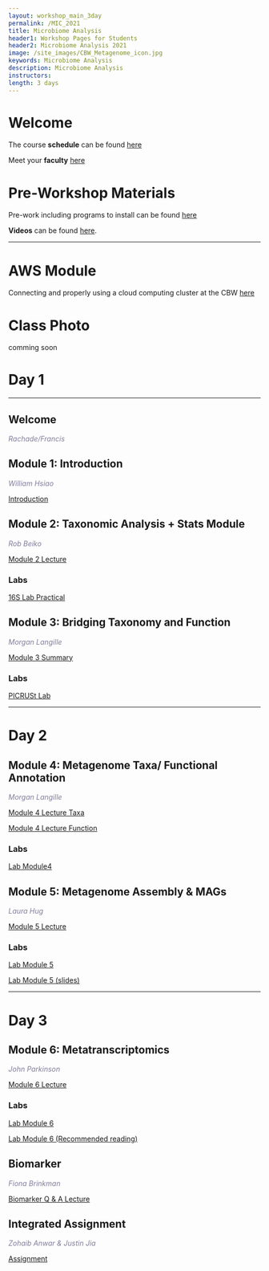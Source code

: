 ```yaml
---
layout: workshop_main_3day
permalink: /MIC_2021
title: Microbiome Analysis
header1: Workshop Pages for Students
header2: Microbiome Analysis 2021
image: /site_images/CBW_Metagenome_icon.jpg
keywords: Microbiome Analysis
description: Microbiome Analysis
instructors:
length: 3 days
---
```


# Welcome <a id="welcome"></a>

The course **schedule** can be found [here](https://bioinformaticsdotca.github.io/MIC_2021_schedule)

Meet your **faculty** [here](https://drive.google.com/file/d/1DzG9Vr980R2g82RJUClMrIkaVZaOFZ1s/view?usp=sharing)

# Pre-Workshop Materials <a id="preworkshop"></a>

Pre-work including programs to install can be found [here](https://forms.gle/oC9FRKBG4eqkgwhZ9)

**Videos** can be found [here](https://bioinformaticsdotca.github.io/MIC_2021_prework).

***

# AWS Module <a id="preworkshop"></a>

Connecting and properly using a cloud computing cluster at the CBW [here](https://bioinformaticsdotca.github.io/AWS_v2_2021)

# Class Photo

comming soon

# Day 1 <a id="day1"></a>

***

## Welcome

*<font color="#827e9c"> Rachade/Francis</font>*

## Module 1: Introduction

*<font color="#827e9c">William Hsiao</font>* 

[Introduction](https://drive.google.com/file/d/1r1lFaED1KbV516jNx_TzouWnX1W8XMnx/view?usp=sharing)

## Module 2: Taxonomic Analysis + Stats Module

*<font color="#827e9c">Rob Beiko</font>*  

[Module 2 Lecture](https://drive.google.com/file/d/1OEB4wKVPYZVb73BSEucgM5IfBdVYvDmL/view?usp=sharing)

### Labs

[16S Lab Practical](https://bioinformaticsdotca.github.io/MIC_2021_Module2_lab)

## Module 3: Bridging Taxonomy and Function

*<font color="#827e9c">Morgan Langille</font>*  

[Module 3 Summary](https://drive.google.com/file/d/1GPh_jm5xkMJ4O96BHzv1RbMu_BEKfr7F/view?usp=sharing)


### Labs
[PICRUSt Lab](https://bioinformaticsdotca.github.io/MIC_2021_Module3_lab)


***

# Day 2 <a id="day2"></a>

## Module 4: Metagenome Taxa/ Functional Annotation

*<font color="#827e9c">Morgan Langille</font>*  

[Module 4 Lecture Taxa](https://drive.google.com/file/d/1gp66bMxROKINW_n1tnjl_kBJnel0S-FQ/view?usp=sharing)

[Module 4 Lecture Function](https://drive.google.com/file/d/1Z59GR0NrvwDlrv0X5Fp1pRZ-NtEQdpGE/view?usp=sharing)

### Labs

[Lab Module4](https://bioinformaticsdotca.github.io/MIC_2021_Module4_lab)

## Module 5: Metagenome Assembly & MAGs

*<font color="#827e9c">Laura Hug</font>*  

[Module 5 Lecture](https://drive.google.com/file/d/14h8MQUwoLiLKS8V0EgR4SQpFIo3LJPe6/view?usp=sharing)

### Labs
[Lab Module 5](https://drive.google.com/file/d/1S8CbJ84o68ugPkqPMHG40YUYJAHTf-Xw/view?usp=sharing)

[Lab Module 5 (slides)](https://drive.google.com/file/d/1BUjLT5C_Fss8NLkXTPrRiEWjhCsBpY-6/view?usp=sharing)


***

# Day 3 <a id="day2"></a>

## Module 6: Metatranscriptomics

*<font color="#827e9c">John Parkinson</font>*  

[Module 6 Lecture](https://drive.google.com/file/d/1IWrfrk_JFTgkdqMNKvumI14rMqhTEFft/view?usp=sharing)

### Labs

[Lab Module 6](https://bioinformaticsdotca.github.io/MIC_2021_Module6_lab)

[Lab Module 6 (Recommended reading)](https://doi.org/10.1101/2021.02.23.432558)



## Biomarker

*<font color="#827e9c">Fiona Brinkman</font>*  

[Biomarker Q & A Lecture](https://drive.google.com/file/d/1GHNkpOJhE4cwY9nTOJ3btvAEFw1pIRsr/view)

## Integrated Assignment

*<font color="#827e9c">Zohaib Anwar & Justin Jia</font>*

[Assignment](https://bioinformaticsdotca.github.io/MIC_2021_IntA_lab)
